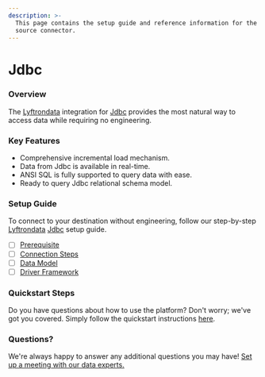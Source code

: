 ```yaml
---
description: >-
  This page contains the setup guide and reference information for the Jdbc
  source connector.
---
```


# Jdbc

### Overview

The [Lyftrondata](https://www.lyftrondata.com/) integration for [Jdbc](None/) provides the most natural way to access data while requiring no engineering.

### Key Features

* Comprehensive incremental load mechanism.
* Data from Jdbc is available in real-time.
* ANSI SQL is fully supported to query data with ease.
* Ready to query Jdbc relational schema model.

### Setup Guide

To connect to your destination without engineering, follow our step-by-step [Lyftrondata](https://www.lyftrondata.com/) [Jdbc](None/) setup guide.

* [ ] [Prerequisite](prerequisite.md)
* [ ] [Connection Steps](connection-steps.md)
* [ ] [Data Model](data-model/erd.md)
* [ ] [Driver Framework](driver-framework/)

### Quickstart Steps

Do you have questions about how to use the platform? Don't worry; we've got you covered. Simply follow the quickstart instructions [here](../../).

### Questions? <a href="#questions" id="questions"></a>

We're always happy to answer any additional questions you may have! [Set up a meeting with our data experts.](https://www.lyftrondata.com/book-a-meeting/)
